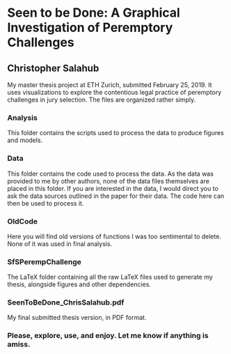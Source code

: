 # Seen to be Done: A Graphical Investigation of Peremptory Challenges

## Christopher Salahub

My master thesis project at ETH Zurich, submitted February
25, 2019. It uses visualizations to explore the contentious legal
practice of peremptory challenges in jury selection. The files are
organized rather simply.

### Analysis

This folder contains the scripts used to process the data to produce
figures and models.

### Data

This folder contains the code used to process the data. As the data
was provided to me by other authors, none of the data files themselves
are placed in this folder. If you are interested in the
data, I would direct you to ask the data sources outlined in the paper
for their data. The code here can then be used to process it.

### OldCode

Here you will find old versions of functions I was too sentimental to
delete. None of it was used in final analysis.

### SfSPerempChallenge

The LaTeX folder containing all the raw LaTeX files used to generate
my thesis, alongside figures and other dependencies.

### SeenToBeDone_ChrisSalahub.pdf

My final submitted thesis version, in PDF format.

### Please, explore, use, and enjoy. Let me know if anything is amiss.

